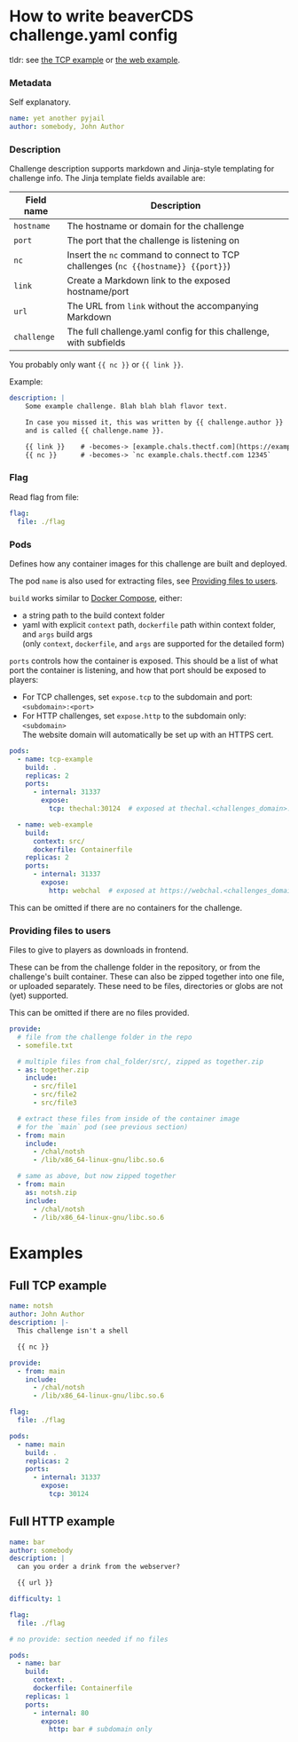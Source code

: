 # How to write beaverCDS challenge.yaml config

tldr: see [the TCP example](#full-tcp-example) or [the web example](#full-http-example).

### Metadata

Self explanatory.

```yaml
name: yet another pyjail
author: somebody, John Author
```

### Description

Challenge description supports markdown and Jinja-style templating for challenge info.
The Jinja template fields available are:

| Field name  | Description |
| ----------- | ----------- |
| `hostname`  | The hostname or domain for the challenge
| `port`      | The port that the challenge is listening on
| `nc`        | Insert the `nc` command to connect to TCP challenges (`nc {{hostname}} {{port}}`)
| `link`      | Create a Markdown link to the exposed hostname/port
| `url`       | The URL from `link` without the accompanying Markdown
| `challenge` | The full challenge.yaml config for this challenge, with subfields

You probably only want `{{ nc }}` or `{{ link }}`.

Example:

```yaml
description: |
    Some example challenge. Blah blah blah flavor text.

    In case you missed it, this was written by {{ challenge.author }}
    and is called {{ challenge.name }}.

    {{ link }}    # -becomes-> [example.chals.thectf.com](https://example.chals.thectf.com)
    {{ nc }}      # -becomes-> `nc example.chals.thectf.com 12345`
```


### Flag

Read flag from file:

```yaml
flag:
  file: ./flag
```

### Pods

Defines how any container images for this challenge are built and deployed.

The pod `name` is also used for extracting files, see [Providing files to
users](<for-challenge-authors#Providing files to users>).

`build` works similar to [Docker Compose](https://docs.docker.com/reference/compose-file/build/#illustrative-example),
either:
  - a string path to the build context folder
  - yaml with explicit `context` path, `dockerfile` path within context folder, and `args` build args \
    (only `context`, `dockerfile`, and `args` are supported for the detailed form)

`ports` controls how the container is exposed. This should be a list of what port the container is listening, and how
that port should be exposed to players:
- For TCP challenges, set `expose.tcp` to the subdomain and port: `<subdomain>:<port>`
- For HTTP challenges, set `expose.http` to the subdomain only: `<subdomain>` \
  The website domain will automatically be set up with an HTTPS cert.


```yaml
pods:
  - name: tcp-example
    build: .
    replicas: 2
    ports:
      - internal: 31337
        expose:
          tcp: thechal:30124  # exposed at thechal.<challenges_domain>:30124

  - name: web-example
    build:
      context: src/
      dockerfile: Containerfile
    replicas: 2
    ports:
      - internal: 31337
        expose:
          http: webchal  # exposed at https://webchal.<challenges_domain>
```




This can be omitted if there are no containers for the challenge.

### Providing files to users

Files to give to players as downloads in frontend.

These can be from the challenge folder in the repository, or from the
challenge's built container. These can also be zipped together into one file, or
uploaded separately. These need to be files, directories or globs are not (yet)
supported.

This can be omitted if there are no files provided.

```yaml
provide:
  # file from the challenge folder in the repo
  - somefile.txt

  # multiple files from chal_folder/src/, zipped as together.zip
  - as: together.zip
    include:
      - src/file1
      - src/file2
      - src/file3

  # extract these files from inside of the container image
  # for the `main` pod (see previous section)
  - from: main
    include:
      - /chal/notsh
      - /lib/x86_64-linux-gnu/libc.so.6

  # same as above, but now zipped together
  - from: main
    as: notsh.zip
    include:
      - /chal/notsh
      - /lib/x86_64-linux-gnu/libc.so.6
```





# Examples

## Full TCP example

```yaml
name: notsh
author: John Author
description: |-
  This challenge isn't a shell

  {{ nc }}

provide:
  - from: main
    include:
      - /chal/notsh
      - /lib/x86_64-linux-gnu/libc.so.6

flag:
  file: ./flag

pods:
  - name: main
    build: .
    replicas: 2
    ports:
      - internal: 31337
        expose:
          tcp: 30124
```

## Full HTTP example

```yaml
name: bar
author: somebody
description: |
  can you order a drink from the webserver?

  {{ url }}

difficulty: 1

flag:
  file: ./flag

# no provide: section needed if no files

pods:
  - name: bar
    build:
      context: .
      dockerfile: Containerfile
    replicas: 1
    ports:
      - internal: 80
        expose:
          http: bar # subdomain only
```
